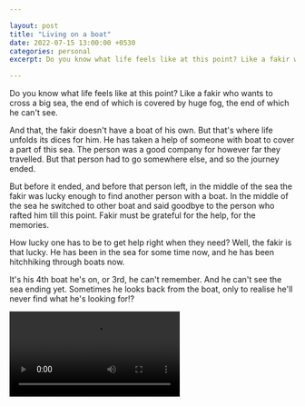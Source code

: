 ```yaml
---

layout: post
title: "Living on a boat"
date: 2022-07-15 13:00:00 +0530
categories: personal
excerpt: Do you know what life feels like at this point? Like a fakir who wants to cross a big sea, the end of which is covered by huge fog, the end of which he can't see. 

---
```


Do you know what life feels like at this point?
Like a fakir who wants to cross a big sea,
the end of which is covered by huge fog,
the end of which he can't see. 

And that, the fakir doesn't have a boat of his own.
But that's where life unfolds its dices for him.
He has taken a help of someone with boat to cover a part
of this sea. The person was a good company for 
however far they travelled. But that person had to go somewhere else,
and so the journey ended.

But before it ended, and before that person left,
in the middle of the sea the fakir was lucky enough
to find another person with a boat.
In the middle of the sea he switched to other boat
and said goodbye to the person who rafted him till this point.
Fakir must be grateful for the help, for the memories.

How lucky one has to be to get help right when they need?
Well, the fakir is that lucky. He has been in the sea for some time now,
and he has been hitchhiking through boats now.

It's his 4th boat he's on, or 3rd, he can't remember. 
And he can't see the sea ending yet.
Sometimes he looks back from the boat, only to realise he'll
never find what he's looking for!?

<video autoplay controls loop>
  <source src="/images/posts/living-on-boat.mp4" type="video/mp4">
</video>
